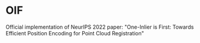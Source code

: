 # OIF
Official implementation of NeurIPS 2022 paper: "One-Inlier is First: Towards Efficient Position Encoding for Point Cloud Registration"
